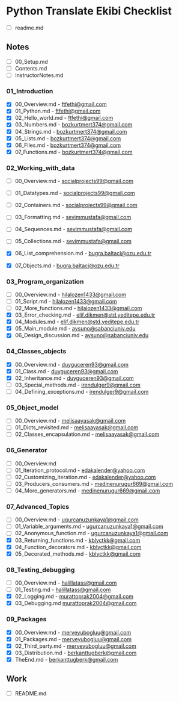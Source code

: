 # Python Translate Ekibi Checklist

- [ ] readme.md

## Notes

- [ ] 00_Setup.md
- [ ] Contents.md
- [ ] InstructorNotes.md

### 01_Introduction
- [x] 00_Overview.md - 	ftfethi@gmail.com
- [x] 01_Python.md - 	ftfethi@gmail.com
- [x] 02_Hello_world.md - 	ftfethi@gmail.com
- [x] 03_Numbers.md - bozkurtmert374@gmail.com
- [x] 04_Strings.md - bozkurtmert374@gmail.com
- [x] 05_Lists.md - bozkurtmert374@gmail.com
- [x] 06_Files.md - bozkurtmert374@gmail.com
- [x] 07_Functions.md - bozkurtmert374@gmail.com

### 02_Working_with_data
- [ ] 00_Overview.md - socialprojects99@gmail.com
- [ ] 01_Datatypes.md - socialprojects99@gmail.com
- [ ] 02_Containers.md - socialprojects99@gmail.com
- [ ] 03_Formatting.md - sevimmustafa@gmail.com
- [ ] 04_Sequences.md - sevimmustafa@gmail.com
- [ ] 05_Collections.md - sevimmustafa@gmail.com
- [x] 06_List_comprehension.md - bugra.baltaci@ozu.edu.tr
- [x] 07_Objects.md - bugra.baltaci@ozu.edu.tr


### 03_Program_organization
- [ ] 00_Overview.md - hilalozen1433@gmail.com
- [ ] 01_Script.md - hilalozen1433@gmail.com
- [ ] 02_More_functions.md - hilalozen1433@gmail.com
- [x] 03_Error_checking.md - elif.dikmen@std.yeditepe.edu.tr
- [x] 04_Modules.md - elif.dikmen@std.yeditepe.edu.tr
- [x] 05_Main_module.md - aysuno@sabanciuniv.edu
- [x] 06_Design_discussion.md - aysuno@sabanciuniv.edu

### 04_Classes_objects
- [x] 00_Overview.md - duyguceren93@gmail.com
- [x] 01_Class.md - duyguceren93@gmail.com
- [x] 02_Inheritance.md - duyguceren93@gmail.com
- [ ] 03_Special_methods.md - irendulger9@gmail.com
- [ ] 04_Defining_exceptions.md - irendulger9@gmail.com

### 05_Object_model
- [ ] 00_Overview.md - melisaayasak@gmail.com
- [ ] 01_Dicts_revisited.md - melisaayasak@gmail.com
- [ ] 02_Classes_encapsulation.md - melisaayasak@gmail.com

### 06_Generator
- [ ] 00_Overview.md
- [ ] 01_Iteration_protocol.md - edakalender@yahoo.com
- [ ] 02_Customizing_iteration.md - edakalender@yahoo.com
- [ ] 03_Producers_consumers.md - medinenurugur669@gmail.com
- [ ] 04_More_generators.md - medinenurugur669@gmail.com

### 07_Advanced_Topics
- [ ] 00_Overview.md - ugurcanuzunkaya1@gmail.com
- [ ] 01_Variable_arguments.md - ugurcanuzunkaya1@gmail.com
- [ ] 02_Anonymous_function.md - ugurcanuzunkaya1@gmail.com
- [x] 03_Returning_functions.md - kblyctkk@gmail.com
- [x] 04_Function_decorators.md - kblyctkk@gmail.com
- [x] 05_Decorated_methods.md - kblyctkk@gmail.com

### 08_Testing_debugging
- [ ] 00_Overview.md - halillatass@gmail.com
- [ ] 01_Testing.md - halillatass@gmail.com
- [x] 02_Logging.md - murattoprak2004@gmail.com
- [x] 03_Debugging.md murattoprak2004@gmail.com

### 09_Packages
- [x] 00_Overview.md - merveyubogluu@gmail.com
- [x] 01_Packages.md - merveyubogluu@gmail.com
- [x] 02_Third_party.md - merveyubogluu@gmail.com
- [x] 03_Distribution.md - berkanttugberk@gmail.com
- [x] TheEnd.md - berkanttugberk@gmail.com

## Work 
- [ ] README.md